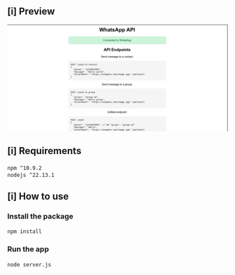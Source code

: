 ## [i] Preview
![Preview](preview.png)

## [i] Requirements
```
npm ^10.9.2
nodejs ^22.13.1
```

## [i] How to use

### Install the package

```
npm install
```

### Run the app

```
node server.js
```